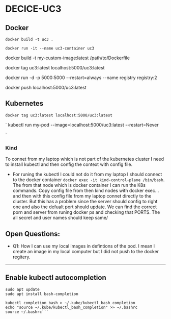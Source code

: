 # DECICE-UC3

## Docker
`docker build -t uc3 .`

`docker run -it --name uc3-container uc3`


docker build -t my-custom-image:latest /path/to/Dockerfile

docker tag uc3:latest localhost:5000/uc3:latest

docker run -d -p 5000:5000 --restart=always --name registry registry:2


docker push localhost:5000/uc3:latest


## Kubernetes 
`
docker tag uc3:latest localhost:5000/uc3:latest
`

`
kubectl run my-pod --image=localhost:5000/uc3:latest --restart=Never

`

### Kind
To connet from my laptop which is not part of the kubernetes cluster I need to install kubectl and then config the context with config file.
- For runing the kubectl I could not do it from my laptop I should connect to the docker container `docker exec -it kind-control-plane /bin/bash`. The from that node which is docker container I can run the K8s commands.
Copy config file from then kind nodes with docker exec... and then with this config file from my laptop connet directly to the cluster.
But this has a problem since the server should config to right one and also the defualt port should update. We can find the correct porn and server from runing docker ps and checking that PORTS.
The all secret and user names should keep same/
 
## Open Questions:
- Q1: How I can use my local images in defintions of the pod. I mean I create an image in my local computer but I did not push to the docker regitery.




---
## Enable kubectl autocompletion
```
sudo apt update
sudo apt install bash-completion

kubectl completion bash > ~/.kube/kubectl_bash_completion
echo "source ~/.kube/kubectl_bash_completion" >> ~/.bashrc
source ~/.bashrc```
